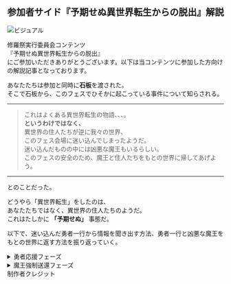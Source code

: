 
## 参加者サイド『予期せぬ異世界転生からの脱出』解説

![ビジュアル](@visual_a)

修羅祭実行委員会コンテンツ  
『予期せぬ異世界転生からの脱出』  
にご参加いただきありがとうございます。以下は当コンテンツに参加した方向けの解説記事となっております。

あなたたちは参加と同時に**石板**を渡された。  
そこで石板から、このフェスでひそかに起こっている事件について知らされる。

---
> これはよくある異世界転生の物語、、、。  
> **というわけではなく、**  
> 異世界の住人たちが逆に我々の世界、  
> このフェス会場に迷い込んでしまったようだ。  
> 迷い込んだものの中には凶悪な魔王もいるらしい。  
> このフェスの安全のため、魔王と住人たちをもとの世界に帰してあげよう。
---

とのことだった。

どうやら「異世界転生」をしたのは、  
あなたたちではなく、異世界の住人たちのようだ。  
これはたしかに **「予期せぬ」** 事態だ。

以下で、迷い込んだ勇者一行から情報を聞き出す方法、勇者一行と凶悪な魔王をもとの世界に返す方法を振り返っていく。


<details>
<summary>
勇者応援フェーズ
</summary>

<details>
<summary> 
ガンマン：ファイア
 </summary>

ガンマンであるファイアは、自慢の銃にこめるための「弾丸」を鍵付きの箱に厳重に保管しているという。しかし転生のショックで鍵の番号を忘れてしまったようだ。番号はファイア自身が暗号化したらしいが、混乱の最中にあるファイアにそれを解く余裕などなかった。ファイアの自慢の腕を取り戻すため、あなたたちの力で箱を開ける必要があった。

### No.1

![ファイア1問目](@red_quest_1)

デジタル数字の8からセグメントを1本減らしてできる数字は0、6、9のいずれかであるが、唯一奇数であるのは9。次に、9からセグメントを1本減らしてできる数字は3、5のいずれかであるが、9の半分以上であるのは5。最後に、5を左右反転してできる数字は2。よって、変化した順に「952」と入力すると、一つ目の箱が開いた。

### No.2

![ファイア2問目](@red_quest_2)

漁という漢字に対して12以下の数字が示されていることから、14画の書き順を手掛かりにすることを推測できる。1～3画目がさんずい（シ）、4,5画目がク、6～10画目が田（内側の十字は縦棒を横棒より先に書くことに注意。）、11～14画目がれんが（灬）となり、11,12画目・1,2,3画目で例どおり「ハシ」となる。
7,9,10画目・2,3画目で「ヨン」、8,9画目が２回で「ナナ」、6,7,10画目・4,5画目で「ロク」となり、476と入力すると、二つ目の箱が開いた。



### No.3

![ファイア3問目](@red_quest_3)

一見3×3の魔方陣のように見えるが、上手く埋まらない。（ちなみに魔方陣では1と6は隣り合う。）中段左の黒マスや左側・右側・下側に線などが伸びていることから、五十音表の一部ではないかと推測できる。
古き良き数え方として、1は「ひ」、6は「む」と呼ぶことから、五十音表に当てはめる。このとき、Aは「ふ」で2、Bは「み」で3、Cは「や」で8となることから、「238」と入力すると、三つ目の箱が開いた。


### Last

![ファイアLast](@red_quest_4)

解くべき謎がインクで一切見えないことから、他の方法で推測できないかと考える必要があった。箱を開けたときの数字を見比べると、「952」→「476」→「238」と二度にわたりぴったり半減していることがわかる。（なお、開いた箱に対して次に現れた箱も半分のサイズであった。）このことから、「238」をさらに半分にした「119」で最後の箱を開けることができた。  

---

***石板は周囲の環境に柔軟に反応する性質を持つのか、ダイヤルを「119」に合わせてボタンを押したことで119番に電話発信してしまい、現場に救急車が到着。救急隊員に「用もなく呼んではいけない」と注意されてしまった。緊急でないことが分かるとやがて去っていったが、このとき、パトランプに反応したのだろうか、石板が赤色に光った。***

---

</details>

<details>
<summary>
魔法使い：ブルーノ
</summary>
ブルーノは転生のショックからか魔法がうまく使えなくなってしまい、すっかり意気消沈といった様子。暗号を解いて出てきた答えに“触れる”ことで、魔力を貯めていく必要があった。
なお、彼が手に持つ「魔法の杖」は彼自身のお気に入りのアイテムのようで、「これを貶（けな）されるとどうなるか分かりませんよ」などと冗談めかして笑っていた。


### No.1
![ブルーノ1問目](@blue_quest_1)

下のイラストは「こけし」と「とりい」であることから、上の文章から「こ」と「い」を消せばよい。よって答えは「だくてん」。問題文中の「だ」の濁点に触れることでクリアとなる。

### No.2
![ブルーノ2問目](@blue_quest_2)

スタートからゴールまで迷路を辿って通った文字を読むと「えいごでかくとしーおーおーえる（英語で書くとCOOL）」となり、答えは「クール」。ゴール地点の矢印が「くー」と読め、迷路上の「る」と合わせて「くーる」と読めるので、そこに触れることでクリアとなる。

### No.3
![ブルーノ3問目](@blue_quest_3)

しりとりになるようにイラストを結ぶと「電池→地球→牛→四月→机」となり、通った文字を読むと「さいごはえいごで（最後は英語で）」となる。「最後」は英語で「ラスト」なので、答えは「ラスト」。問題文中の「イラスト」の「ラスト」の部分に触れることでクリアとなる。

### No.4
![ブルーノ4問目](@blue_quest_4)

前回の問題と同じように見えるが、よく見ると問題文が変わっている。「ABCDE」とはそれぞれのイラストの頭文字を指している。つまり「April（四月）→Battery（電池）→Cow（牛）→Desk（机）→Earth（地球）」と結び、通った文字を読むと、「ぶるーののべる」と拾うことができる。魔法使いの名前が「ブルーノ」であることを思い出し、ブルーノの持っているベルに触れることでクリアとなる。  

---

***謎の答えとして出てきた「ブルーノノベル」を「ブルーノのベル」と解釈したあなたは、魔法使いブルーノの持っているベルを触った。このとき、石板が青色に光った。***

---

### No.5
![ブルーノ5問目](@blue_quest_5)

枠線の形に注目して、それぞれの枠線に対応する文字を読むと、答えは「キョウ」。表の上段真ん中の「メ」と枠線を合わせて「凶」と読むことができるので、そこに触れることでクリアとなる。

### No.6
![ブルーノ6問目](@blue_quest_6)

前回の問題同様、対応する文字を読むと「ダイ」となる。表左下の「ム」と問題文の□を合わせて「台」と読めるので、そこに触れることでクリアとなる。

### No.7
![ブルーノ7問目](@blue_quest_7)

それぞれのイラストは上下左右（じょうげさゆう）に配置されている。上に象がいるので「じょうぞう（「上」「象」）」、右に蝶がいるので「ゆうちょう（「右」「蝶」）」、左にサイがいるので「ささい（「左」「サイ」）」となるので、答えは「げきりん（「下」「キリン」）」。逆鱗に触れることでクリアとなるようだが、問題中に「逆鱗」の文字はなさそうだ。そういえば冒頭にブルーノが自慢の杖について紹介をしていた。「これをけなされると怒ってしまう」とも言っていた。つまりブルーノの杖をばかにすることで、ブルーノの「逆鱗」に触れることができたのである。（例：「なにそのダサい杖www」）

</details>

<details>
<summary>
格闘家：グラス
</summary>
グラスは転生のショックで、自身の持ち前であったモンスターや魔王を攻撃するための数々のアクションを忘れてしまったようだ。
石板に浮かび上がった暗号を解いてグラスにアクションを見せることで、本来の力を取り戻していく。


![グラス表面謎](@green_quest_1)

### No.1
右側の記号が「あい」「うえ」を示していることから、この枠は五十音表だと推測できる。数字の位置を読むと、答えは「さす」。
（想定アクション：指を指す、ペグシルを腕に刺す）

### No.2
手の部分をそれぞれ「てへん」と「手」に変換すると、答えは「拍手」。
（想定アクション：その場で拍手）

### No.3
上段の＝の右側にリンゴのイラストが描かれていることから、「4/1 4/2 4/2 4/5 e」で｢apple」と読ませることが推測できる。「4/1」は「4月(April)の1文字目」を表している。
下段は「7月(July)の1文字目」「7月(July)の2文字目」「5月(May)の1文字目」「9月(September)の3文字目」となるため、該当の文字を拾うと、答えは「jump」。
（想定アクション：その場でジャンプ）

### No.4
「誰」という漢字の間に「じゃ」という文字が入っていることから、答えは「だじゃれ」。
（想定アクション：「ふとんがふっとんだ！」と言う）

### No.5
「＋」を「たす」と読むことで「わ＋」が「わたす」となることから、「÷」は「わる」と読めばいいことが分かる。つまり答えは「まわる」。
（想定アクション：その場で一回転。横でも縦でも可）

### No.6
左から「りきてん」「してん」「さようてん」を表しているので、答えは「しき」。
（想定アクション：演奏の指揮、チームメンバーの統制を取り指揮を取る）

### No.7
「なくてはならないこと」は「必要不可欠」と埋められそうなので、①は「可」、②は「欠」と分かる。それぞれを下の数字に埋めると、答えは「歌」。
（想定アクション：歌う）

### No.8
「奉」の下部分、「堂」の上部分、「神」の左部分がそれぞれカタカナで「キ」と「ツ」と「ネ」と見えることから、答えは「キツネ」。
（想定アクション：手でキツネを作る、キツネの真似をする）

### No.9
矢印の箇所を読むと「わら」になるということから、これはキーパッド（スマホの入力キーボード）だと推測できる。数字を順に読むと、「かたあ」となるので、答えは「かたあし」。
（想定アクション：片足で立つ）  



![グラス裏面謎](@green_quest_2)


### A
手料理(てりょうり)の2, 3, 4, 1文字目を読んで、答えは「りょうて」。

### B
最後の記号は「マイナス」ではなく長音であることに注意して、
「かっぱ」＋「と」ー「かっと」＋「ー」となるので、文字を足し引きすることで、答えは「ぱー」。

### C
イラストになっている部分を漢字に直す。左のイラストは「口」、右のイラストは「木」を表しているので、全体を漢字として読むと、答えは「石板」。

### 最終アクション
ABCの答えを導き、穴を埋めて指示文を完成させると「全員で両手をパーにして石板に向けろ」となる。  

しかし、あなたたちだけが両手を石板にかざしてもクリアとはならなかった。
ここで注目すべきは「全員」という言葉。格闘家グラスにもお願いしてその場にいる全員で実行することで、グラスは自身の必殺技である「ビッグバンアタック」を思い出すことができ、無事クエストクリアとなった。  

---

***あなたちはその場でいる全員で石板に向かってビッグバンアタックをした。そのとき、石板が緑色に光った。***

---

</details>

</details>

<details>
<summary>
魔王強制送還フェーズ
</summary>

### 魔王登場
ブース内では修羅祭実行委員会のスタッフにより魔王が拘束されていた。  
**恐ろしく凶悪な魔王**をどうすれば元の世界に帰せたのだろうか。

![魔王](@maou)

### ～魔王を強制送還させる方法～
3人の勇者を助けたことで、魔王たちを元の世界へ強制送還させるには、「白いワームホール」を出現させる必要があることが分かった。

![情報：異世界への帰り方](@info_howto)

また、このワームホールには、石板が放つ光を吸収する性質があることが分かっていた。

![情報：ワームホールの性質](@info_warmhole)

白い光を作り出すには「光の三原色」である赤・青・緑の3つの光を合わせる必要がある。  


つまり、「勇者応援フェーズ」で目にしてきたのと同じように、ブース内でも石板を3色に光らせることが出来れば、白いワームホールを作り出すことが出来そうだ。  

![記録：ガンマンクエスト](@note_red)

![記録：魔法使いクエスト](@note_blue)

![記録：格闘家クエスト](@note_green)

なお、石板が察知してくれたブース内の様子によると「光の三原色」が表紙となった本があることが分かり、万が一「光の三原色」に馴染みがなくともこの方法に気付くきっかけが与えられていた。

![ブース内本](@book_color)





### ～石板を赤色に光らせる方法～
ファイアのクエストにおいて、ダイヤルを119に合わせてダイヤルのボタンを押した結果、意図せず救急車を呼んでしまった。  
石板が119と電話で発信したらしい。さらに、到着して去った救急車のサイレンに反応し、石板が赤く光った。  

いざというときのためにファイアがくれたダイヤルが魔王ブースで使えるようになっていたため、あなたは再度ダイヤルを119に合わせてボタンを押したかもしれないが、何も起こらない。救急隊員に「不必要に緊急車両を呼んではいけない」と注意されたことから、石板が119への発信を拒否してしまっていたようだ。  
しかし、救急車は呼べないが、他の緊急車両はどうだろうか。  
今必要なのは赤いパトランプであることから、パトカーでも条件を満たすはずである。  

よって、ダイヤルを110に合わせてボタンを押すことで、パトカーのパトランプにより石板を赤く光らせることができた。


### ～石板を青色に光らせる方法～
ブルーノのクエスト時に、4問目の謎の解答として「ブルーノノベル」を導き、「ブルーノのベル」を触ると石板が青く光った。どうやら「ブルーノノベル」に触れると石板は青く光るようだ。石板の情報タブより、以下のようにブースの中の様子を確認できた。 

![情報：ブース内の現在の状況](@info_booth)


ブース内には本が散らばっていることが確認できた。
そこには見切れているが、Nから始まることがわかる青い本があった。他にも、NOVELと書かれた赤い本や、COMICSと書かれた青い本の存在も確認できる。「ブルーノノベル」を「ブルーのノベル」と解釈し、写真に見切れている「NOVEL」と思われる青い本に触れることで、青く光らせることができるのではないかと考えられる。

実際にブース内で「ブルーのノベル」に触れることで、石板を青く光らせることができた。

### ～石板を緑色に光らせる方法～
グラスのクエスト時に「全員で両手をパーにして石板に向ける」ことで石板が緑に発光したことを思い出し、同様の行動をブース内で実行する必要があった。  

しかし、あなたたちだけで実行しても発光はせず、クエスト時と同様、その場にいたスタッフにお願いして一緒に実行してもらっても発光することはなかった。なぜならば、「全員で」にはその場にいる全員、すなわち **魔王** も対象に含まれるからである。

ここで、魔王にも両手をパーにして石板に向けてもらう方法を考えなければならなかった。今にも暴れ出そうとする魔王に普通にお願いしても当然応じてくれるはずもなかったが、そんな魔王でさえ、否応なく両手をパーにしてしまう方法が一つだけあった。  

それは、あなたたちが冒険を始めてから幾度となく目にしてきたもの。あなたたちが勇者たちに挨拶するたび、勇者たちは皆両手を振って挨拶を返してくれていた。石板が教えてくれていたとおり、この挨拶は勇者たちの故郷であるあちらの世界では共通の風習であり、それは魔王も例外ではなかったのだ。  

![情報：挨拶](@info_aisatsu)

魔王に挨拶をすることで、両手をパーにしてこちらに向けて挨拶してもらうことができた。改めて「全員で両手をパーにして石板向ける」ことで、石板を緑色に光らせることができた。


### ～石板を白色に光らせる方法～
上記3つのアクションを順不同で実行すると、何もなかった魔王の背後にワームホールが出現し、その後は光が足されていく形でワームホールの色が変わっていき、最終的に白いワームホールを完成させることができた。  

魔王の背後に白いワームホールが完成したと同時に、なんとも可愛らしい凶悪な魔王はすぅっと吸い込まれ、やがて消えていった。
そして、駆けつけた勇者御一行もまた魔王の後を追うように同じワームホールに吸い込まれ、ワームホールはやがて跡形もなく消えた。 

あちらの世界で、勇者たちは無事に魔王を討伐することができたのだろうか。
それは私たちの知るところではない。
何はともあれ、ライト謎解きフェスの会場には平和が戻ったのであった。


### 裏話
魔王が捕獲されていたブース内には様々な色やタイトルの本が散乱していたのを目にしたことだろう。
実はあの本たち、それぞれ修羅祭実行委員会の制作メンバーにちなんだ表紙になっていたことにはお気付きだろうか？

![ブース内本](@book_1)
![ブース内本](@book_2)
![ブース内本](@book_3)
![ブース内本](@book_4)
![ブース内本](@book_5)
![ブース内本](@book_6)





</details>




<detail>
<summary>
制作者クレジット
</summary>

</detail>



